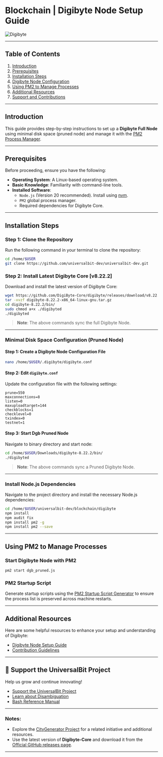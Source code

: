 # Blockchain | Digibyte Node Setup Guide

![Digibyte](https://img.shields.io/badge/digibyte-0055FF?style=for-the-badge&logo=digibyte&logoColor=white)

---

## Table of Contents
1. [Introduction](#introduction)
2. [Prerequisites](#prerequisites)
3. [Installation Steps](#installation-steps)
4. [Digibyte Node Configuration](#minimal-disk-space-configuration-pruned-node)
5. [Using PM2 to Manage Processes](#using-pm2-to-manage-processes)
6. [Additional Resources](#additional-resources)
7. [Support and Contributions](#-support-the-universalbit-project)

---

## Introduction

This guide provides step-by-step instructions to set up a **Digibyte Full Node** using minimal disk space (pruned node) and manage it with the [PM2 Process Manager](https://pm2.io/docs/runtime/guide/process-management/).

---

## Prerequisites

Before proceeding, ensure you have the following:

- **Operating System**: A Linux-based operating system.
- **Basic Knowledge**: Familiarity with command-line tools.
- **Installed Software**:
  - `Node.js` (Version 20 recommended). Install using [nvm](https://github.com/nvm-sh/nvm).
  - `PM2` global process manager.
  - Required dependencies for Digibyte Core.

---

## Installation Steps

### Step 1: Clone the Repository

Run the following command in your terminal to clone the repository:

```bash
cd /home/$USER
git clone https://github.com/universalbit-dev/universalbit-dev.git
```

### Step 2: Install Latest Digibyte Core [v8.22.2]

Download and install the latest version of Digibyte Core:

```bash
wget https://github.com/DigiByte-Core/digibyte/releases/download/v8.22.2/digibyte-8.22.2-x86_64-linux-gnu.tar.gz
tar -xvzf digibyte-8.22.2-x86_64-linux-gnu.tar.gz
cd digibyte-8.22.2/bin/
sudo chmod a+x ./digibyted
./digibyted
```

> **Note**: The above commands sync the full Digibyte Node.

---

### Minimal Disk Space Configuration (Pruned Node)

#### Step 1: Create a Digibyte Node Configuration File

```bash
nano /home/$USER/.digibyte/digibyte.conf
```

#### Step 2: Edit `digibyte.conf`

Update the configuration file with the following settings:

```plaintext
prune=550
maxconnections=8
listen=0
maxuploadtarget=144
checkblocks=1
checklevel=0
txindex=0
testnet=1
```

#### Step 3: Start Dgb Pruned Node

Navigate to binary directory and start node:

```bash
cd /home/$USER/Downloads/digibyte-8.22.2/bin/
./digibyted
```

> **Note**: The above commands sync a Pruned Digibyte Node.

---

### Install Node.js Dependencies

Navigate to the project directory and install the necessary Node.js dependencies:

```bash
cd /home/$USER/universalbit-dev/blockchain/digibyte
npm install
npm audit fix
npm install pm2 -g
npm install pm2 --save
```

---

## Using PM2 to Manage Processes

### Start Digibyte Node with PM2
```bash
pm2 start dgb_pruned.js
```

### PM2 Startup Script

Generate startup scripts using the [PM2 Startup Script Generator](https://pm2.keymetrics.io/docs/usage/startup/) to ensure the process list is preserved across machine restarts.

---

## Additional Resources

Here are some helpful resources to enhance your setup and understanding of Digibyte:

- [Digibyte Node Setup Guide](https://www.digibyte.org/)
- [Contribution Guidelines](https://github.com/DigiByte-Core/digibyte/wiki/Contribution-Guidelines)

---

## 📢 Support the UniversalBit Project

Help us grow and continue innovating!  
- [Support the UniversalBit Project](https://github.com/universalbit-dev/universalbit-dev/tree/main/support)  
- [Learn about Disambiguation](https://en.wikipedia.org/wiki/Wikipedia:Disambiguation)  
- [Bash Reference Manual](https://www.gnu.org/software/bash/manual/)

---

### Notes:

- Explore the [CityGenerator Project](https://github.com/universalbit-dev/CityGenerator) for a related initiative and additional resources.
- Use the latest version of **Digibyte-Core** and download it from the [Official GitHub releases page](https://github.com/DigiByte-Core/digibyte/releases).

---
